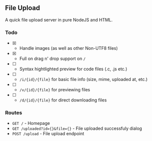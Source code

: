 ## File Upload

A quick file upload server in pure NodeJS and HTML.

### Todo

- [x] - Handle images (as well as other Non-UTF8 files)
- [x] - Full on drag n' drop support on `/`
- [ ] - Syntax hightlighted preview for code files (.c, .js etc.)
- [ ] - `/i/{id}/{file}` for basic file info (size, mime, uploaded at, etc.)
- [ ] - `/v/{id}/{file}` for previewing files
- [ ] - `/d/{id}/{file}` for direct downloading files

### Routes
- `GET /` - Homepage
- `GET /uploaded?id={}&file={}` - File uploaded successfuly dialog
- `POST /upload` - File upload endpoint